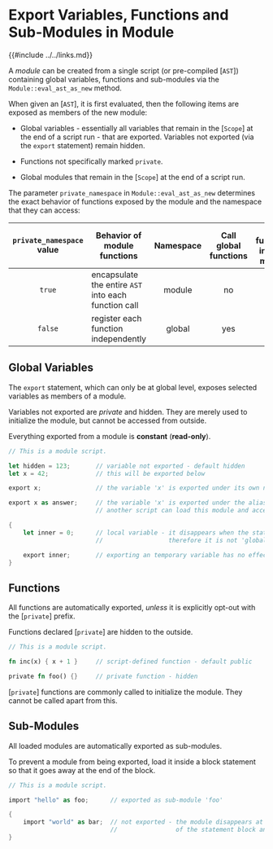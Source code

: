 Export Variables, Functions and Sub-Modules in Module
===================================================

{{#include ../../links.md}}

A _module_ can be created from a single script (or pre-compiled [`AST`]) containing global variables,
functions and sub-modules via the `Module::eval_ast_as_new` method.

When given an [`AST`], it is first evaluated, then the following items are exposed as members of the new module:

* Global variables - essentially all variables that remain in the [`Scope`] at the end of a script run - that are exported. Variables not exported (via the `export` statement) remain hidden.

* Functions not specifically marked `private`.

* Global modules that remain in the [`Scope`] at the end of a script run.

The parameter `private_namespace` in `Module::eval_ast_as_new` determines the exact behavior of
functions exposed by the module and the namespace that they can access:

| `private_namespace` value | Behavior of module functions                         | Namespace | Call global functions | Call functions in same module |
| :-----------------------: | ---------------------------------------------------- | :-------: | :-------------------: | :---------------------------: |
|          `true`           | encapsulate the entire `AST` into each function call |  module   |          no           |              yes              |
|          `false`          | register each function independently                 |  global   |          yes          |              no               |


Global Variables
----------------

The `export` statement, which can only be at global level, exposes selected variables as members of a module.

Variables not exported are _private_ and hidden. They are merely used to initialize the module,
but cannot be accessed from outside.

Everything exported from a module is **constant** (**read-only**).

```rust
// This is a module script.

let hidden = 123;       // variable not exported - default hidden
let x = 42;             // this will be exported below

export x;               // the variable 'x' is exported under its own name

export x as answer;     // the variable 'x' is exported under the alias 'answer'
                        // another script can load this module and access 'x' as 'module::answer'

{
    let inner = 0;      // local variable - it disappears when the statement block ends,
                        //                  therefore it is not 'global' and is not exported

    export inner;       // exporting an temporary variable has no effect
}
```


Functions
---------

All functions are automatically exported, _unless_ it is explicitly opt-out with the [`private`] prefix.

Functions declared [`private`] are hidden to the outside.

```rust
// This is a module script.

fn inc(x) { x + 1 }     // script-defined function - default public

private fn foo() {}     // private function - hidden
```

[`private`] functions are commonly called to initialize the module.
They cannot be called apart from this.


Sub-Modules
-----------

All loaded modules are automatically exported as sub-modules.

To prevent a module from being exported, load it inside a block statement so that it goes away at the
end of the block.

```rust
// This is a module script.

import "hello" as foo;      // exported as sub-module 'foo'

{
    import "world" as bar;  // not exported - the module disappears at the end
                            //                of the statement block and is not 'global'
}
```
